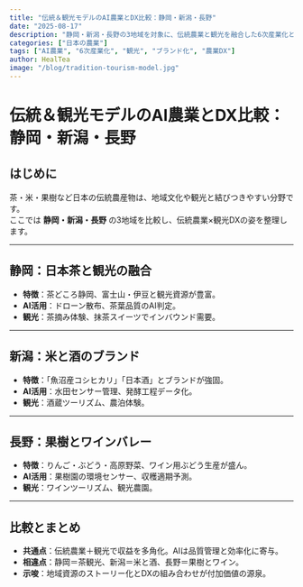 ```yaml
---
title: "伝統＆観光モデルのAI農業とDX比較：静岡・新潟・長野"
date: "2025-08-17"
description: "静岡・新潟・長野の3地域を対象に、伝統農業と観光を融合した6次産業化とAI活用の取り組みを比較します。"
categories: ["日本の農業"]
tags: ["AI農業", "6次産業化", "観光", "ブランド化", "農業DX"]
author: HealTea
image: "/blog/tradition-tourism-model.jpg"
---
```


# 伝統＆観光モデルのAI農業とDX比較：静岡・新潟・長野

## はじめに
茶・米・果樹など日本の伝統農産物は、地域文化や観光と結びつきやすい分野です。  
ここでは **静岡・新潟・長野** の3地域を比較し、伝統農業×観光DXの姿を整理します。

---

## 静岡：日本茶と観光の融合
- **特徴**：茶どころ静岡、富士山・伊豆と観光資源が豊富。  
- **AI活用**：ドローン散布、茶葉品質のAI判定。  
- **観光**：茶摘み体験、抹茶スイーツでインバウンド需要。  

---

## 新潟：米と酒のブランド
- **特徴**：「魚沼産コシヒカリ」「日本酒」とブランドが強固。  
- **AI活用**：水田センサー管理、発酵工程データ化。  
- **観光**：酒蔵ツーリズム、農泊体験。  

---

## 長野：果樹とワインバレー
- **特徴**：りんご・ぶどう・高原野菜、ワイン用ぶどう生産が盛ん。  
- **AI活用**：果樹園の環境センサー、収穫適期予測。  
- **観光**：ワインツーリズム、観光農園。  

---

## 比較とまとめ
- **共通点**：伝統農業＋観光で収益を多角化。AIは品質管理と効率化に寄与。  
- **相違点**：静岡＝茶観光、新潟＝米と酒、長野＝果樹とワイン。  
- **示唆**：地域資源のストーリー化とDXの組み合わせが付加価値の源泉。
